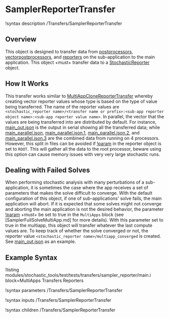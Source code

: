 # SamplerReporterTransfer

!syntax description /Transfers/SamplerReporterTransfer

## Overview

This object is designed to transfer data from [postprocessors](framework:/Postprocessors/index.md), [vectorpostprocessors](framework:/VectorPostprocessors/index.md), and [reporters](framework:Reporters/index.md) on the sub-application to the main application. This object +must+ transfer data to a [StochasticReporter](/StochasticReporter.md) object.

## How It Works

This transfer works similar to [MultiAppCloneReporterTransfer](framework:MultiAppCloneReporterTransfer.md) whereby creating vector reporter values whose type is based on the type of value being transferred. The name of the reporter values are `<stochastic_reporter name>/<transfer name or prefix>:<sub-app reporter object name>:<sub-app reporter value name>`. In parallel, the vector that the values are being transferred into are distributed by default. For instance, [main_out.json](sampler_reporter/gold/main_out.json) is the output in serial showing all the transferred data; while [main_parallel.json](sampler_reporter/gold/main_parallel.json), [main_parallel.json.1](sampler_reporter/gold/main_parallel.json.1), [main_parallel.json.2](sampler_reporter/gold/main_parallel.json.2), and [main_parallel.json.3](sampler_reporter/gold/main_parallel.json.3) are the combined data from running on 4 processors. However, this split in files can be avoided if [!param](/Reporters/StochasticReporter/parallel_type) in the reporter object is set to `ROOT`. This will gather all the data to the root processor, beware using this option can cause memory issues with very very large stochastic runs.

## Dealing with Failed Solves

When performing stochastic analysis with many perturbations of a sub-application, it is sometimes the case where the app receives a set of parameters that makes the solve difficult to converge. With the default configuration of this object, if one of sub-applications' solve fails, the main application will abort. If it is expected that some solves might not converge and aborting the main application is not the desired behavior, the parameter [!param](/MultiApps/SamplerFullSolveMultiApp/ignore_solve_not_converge) +must+ be set to true in the `MultiApps` block (see [SamplerFullSolveMultiApp.md] for more details). With this parameter set to true in the multiapp, this object will transfer whatever the last compute values are. To keep track of whether the solve converged or not, the reporter value `<stochastic_reporter name>/multiapp_converged` is created. See [main_out.json](sampler_reporter/gold/main_out.json) as an example.

## Example Syntax

!listing modules/stochastic_tools/test/tests/transfers/sampler_reporter/main.i block=MultiApps Transfers Reporters

!syntax parameters /Transfers/SamplerReporterTransfer

!syntax inputs /Transfers/SamplerReporterTransfer

!syntax children /Transfers/SamplerReporterTransfer
